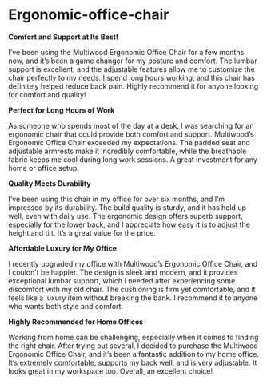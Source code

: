 # Ergonomic-office-chair

**Comfort and Support at Its Best!**

I’ve been using the Multiwood Ergonomic Office Chair for a few months now, and it’s been a game changer for my posture and comfort. The lumbar support is excellent, and the adjustable features allow me to customize the chair perfectly to my needs. I spend long hours working, and this chair has definitely helped reduce back pain. Highly recommend it for anyone looking for comfort and quality!

**Perfect for Long Hours of Work**

As someone who spends most of the day at a desk, I was searching for an ergonomic chair that could provide both comfort and support. Multiwood’s Ergonomic Office Chair exceeded my expectations. The padded seat and adjustable armrests make it incredibly comfortable, while the breathable fabric keeps me cool during long work sessions. A great investment for any home or office setup.

**Quality Meets Durability**

I’ve been using this chair in my office for over six months, and I’m impressed by its durability. The build quality is sturdy, and it has held up well, even with daily use. The ergonomic design offers superb support, especially for the lower back, and I appreciate how easy it is to adjust the height and tilt. It’s a great value for the price.

**Affordable Luxury for My Office**

I recently upgraded my office with Multiwood’s Ergonomic Office Chair, and I couldn’t be happier. The design is sleek and modern, and it provides exceptional lumbar support, which I needed after experiencing some discomfort with my old chair. The cushioning is firm yet comfortable, and it feels like a luxury item without breaking the bank. I recommend it to anyone who wants both style and comfort.

**Highly Recommended for Home Offices**

Working from home can be challenging, especially when it comes to finding the right chair. After trying out several, I decided to purchase the Multiwood Ergonomic Office Chair, and it’s been a fantastic addition to my home office. It’s extremely comfortable, supports my back well, and is very adjustable. It looks great in my workspace too. Overall, an excellent choice!
